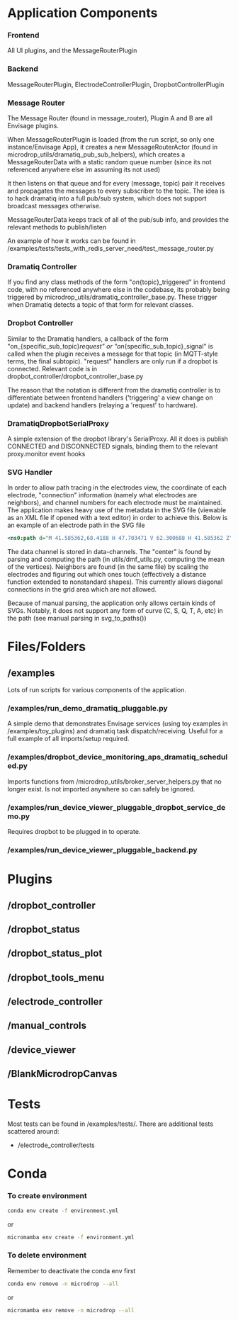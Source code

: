 # Application Components

### Frontend

All UI plugins, and the MessageRouterPlugin

### Backend

MessageRouterPlugin, ElectrodeControllerPlugin, DropbotControllerPlugin

### Message Router

The Message Router (found in message_router), Plugin A and B are all Envisage plugins.

When MessageRouterPlugin is loaded (from the run script, so only one instance/Envisage App), it creates a new  MessageRouterActor (found in microdrop_utils/dramatiq_pub_sub_helpers), which creates a MessageRouterData with a static random queue number (since its not referenced anywhere else im assuming its not used)

It then listens on that queue and for every (message, topic) pair it receives and propagates the messages to every subscriber to the topic. The idea is to hack dramatiq into a full pub/sub system, which does not support broadcast messages otherwise.

MessageRouterData keeps track of all of the pub/sub info, and provides the relevant methods to publish/listen

An example of how it works can be found in /examples/tests/tests_with_redis_server_need/test_message_router.py

### Dramatiq Controller

If you find any class methods of the form "_on_{topic}_triggered" in frontend code, with no referenced anywhere else in the codebase, its probably being triggered by microdrop_utils/dramatiq_controller_base.py. These trigger when Dramatiq detects a topic of that form for relevant classes.

### Dropbot Controller

Similar to the Dramatiq handlers, a callback of the form "on_{specific_sub_topic}_request" or "on_{specific_sub_topic}_signal" is called when the plugin receives a message for that topic (in MQTT-style terms, the final subtopic). "request" handlers are only run if a dropbot is connected. Relevant code is in dropbot_controller/dropbot_controller_base.py

The reason that the notation is different from the dramatiq controller is to differentiate between frontend handlers ('triggering' a view change on update) and backend handlers (relaying a 'request' to hardware). 

### DramatiqDropbotSerialProxy

A simple extension of the dropbot library's SerialProxy. All it does is publish CONNECTED and DISCONNECTED signals, binding them to the relevant proxy.monitor event hooks

### SVG Handler

In order to allow path tracing in the electrodes view, the coordinate of each electrode, "connection" information (namely what electrodes are neighbors), and channel numbers for each electrode must be maintained. The application makes heavy use of the metadata in the SVG file (viewable as an XML file if opened with a text editor) in order to achieve this. Below is an example of an electrode path in the SVG file
```svg
<ns0:path d="M 41.585362,68.4188 H 47.703471 V 62.300688 H 41.585362 Z" data-channels="13" id="electrode050" style="fill:#000000" ns2:connector-curvature="0" />
```
The data channel is stored in data-channels. The "center" is found by parsing and computing the path (in utils/dmf_utils.py, computing the mean of the vertices). Neighbors are found (in the same file) by scaling the electrodes and figuring out which ones touch (effectively a distance function extended to nonstandard shapes). This currently allows diagonal connections in the grid area which are not allowed.

Because of manual parsing, the application only allows certain kinds of SVGs. Notably, it does not support any form of curve (C, S, Q, T, A, etc) in the path (see manual parsing in svg_to_paths())

# Files/Folders

## /examples

Lots of run scripts for various components of the application.

### /examples/run_demo_dramatiq_pluggable.py

A simple demo that demonstrates Envisage services (using toy examples in /examples/toy_plugins) and dramatiq task dispatch/receiving. Useful for a full example of all imports/setup required.

### /examples/dropbot_device_monitoring_aps_dramatiq_scheduled.py

Imports functions from /microdrop_utils/broker_server_helpers.py that no longer exist. Is not imported anywhere so can safely be ignored.

### /examples/run_device_viewer_pluggable_dropbot_service_demo.py

Requires dropbot to be plugged in to operate.

### /examples/run_device_viewer_pluggable_backend.py



# Plugins

## /dropbot_controller

## /dropbot_status

## /dropbot_status_plot

## /dropbot_tools_menu

## /electrode_controller

## /manual_controls

## /device_viewer

## /BlankMicrodropCanvas

# Tests

Most tests can be found in /examples/tests/. There are additional tests scattered around:
- /electrode_controller/tests

# Conda

### To create environment

```bash
conda env create -f environment.yml
```
or
```bash
micromamba env create -f environment.yml
```
### To delete environment

Remember to deactivate the conda env first

```bash
conda env remove -n microdrop --all
```
or
```bash
micromamba env remove -n microdrop --all
```
